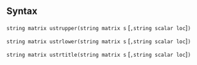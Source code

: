 ## Syntax

`string matrix ustrupper(string matrix s`
\[`,string scalar loc`\]`)`

`string matrix ustrlower(string matrix s`
\[`,string scalar loc`\]`)`

`string matrix ustrtitle(string matrix s`
\[`,string scalar loc`\]`)`
